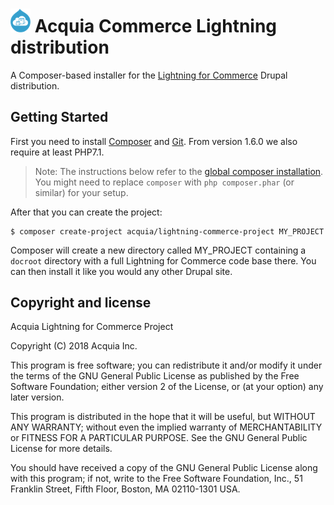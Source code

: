 # <img src="lightning_commerce.png" width="32"> Acquia Commerce Lightning distribution

A Composer-based installer for the [Lightning for Commerce](https://github.com/acquia/lightning-commerce) Drupal distribution.

## Getting Started
First you need to install [Composer](https://getcomposer.org/doc/00-intro.md#installation-linux-unix-osx) and [Git](https://git-scm.com). From version 1.6.0 we also require at least PHP7.1.

> Note: The instructions below refer to the [global composer installation](https://getcomposer.org/doc/00-intro.md#globally).
You might need to replace `composer` with `php composer.phar` (or similar) for your setup.

After that you can create the project:

```
$ composer create-project acquia/lightning-commerce-project MY_PROJECT
```

Composer will create a new directory called MY_PROJECT containing a ```docroot``` directory with a full Lightning for Commerce code base there. You can then install it like you would any other Drupal site.


## Copyright and license

   Acquia Lightning for Commerce Project
   
   Copyright (C) 2018 Acquia Inc.

   This program is free software; you can redistribute it and/or modify
   it under the terms of the GNU General Public License as published by
   the Free Software Foundation; either version 2 of the License, or
   (at your option) any later version.

   This program is distributed in the hope that it will be useful,
   but WITHOUT ANY WARRANTY; without even the implied warranty of
   MERCHANTABILITY or FITNESS FOR A PARTICULAR PURPOSE.  See the
   GNU General Public License for more details.

   You should have received a copy of the GNU General Public License along
   with this program; if not, write to the Free Software Foundation, Inc.,
   51 Franklin Street, Fifth Floor, Boston, MA 02110-1301 USA.

